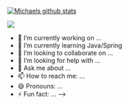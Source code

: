 [![Michaels github stats](https://github-readme-stats.vercel.app/api?username=michaelsatterfield)](https://github.com/michaelsatterfield/github-readme-stats)

![](https://img.shields.io/badge/hello-<WORD_ON_RIGHT>-informational?style=flat&logo=<LOGO_NAME>&logoColor=white&color=2bbc8a)
- 🔭 I’m currently working on ...
- 🌱 I’m currently learning Java/Spring
- 👯 I’m looking to collaborate on ...
- 🤔 I’m looking for help with ...
- 💬 Ask me about ...
- 📫 How to reach me: ...
- 😄 Pronouns: ...
- ⚡ Fun fact: ...
-->
